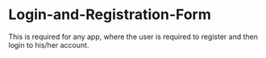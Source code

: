 # Login-and-Registration-Form
This is required for any app, where the user is required to register and then login to his/her account.
